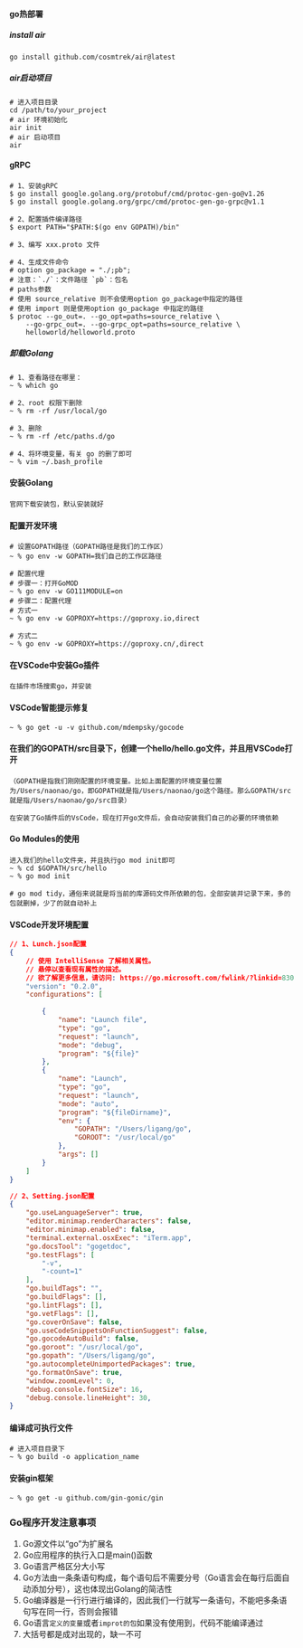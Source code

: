 #### go热部署

##### install air

```shell
go install github.com/cosmtrek/air@latest
```

##### air启动项目

```shell
# 进入项目目录
cd /path/to/your_project
# air 环境初始化
air init
# air 启动项目
air
```



#### gRPC

```shell
# 1、安装gRPC
$ go install google.golang.org/protobuf/cmd/protoc-gen-go@v1.26
$ go install google.golang.org/grpc/cmd/protoc-gen-go-grpc@v1.1

# 2、配置插件编译路径
$ export PATH="$PATH:$(go env GOPATH)/bin"

# 3、编写 xxx.proto 文件

# 4、生成文件命令
# option go_package = "./;pb"; 
# 注意：`./`：文件路径 `pb`：包名
# paths参数
# 使用 source_relative 则不会使用option go_package中指定的路径
# 使用 import 则是使用option go_package 中指定的路径
$ protoc --go_out=. --go_opt=paths=source_relative \
    --go-grpc_out=. --go-grpc_opt=paths=source_relative \
    helloworld/helloworld.proto
```



##### 卸载Golang

```shell
# 1、查看路径在哪里：
~ % which go

# 2、root 权限下删除
~ % rm -rf /usr/local/go

# 3、删除
~ % rm -rf /etc/paths.d/go

# 4、将环境变量，有关 go 的删了即可
~ % vim ~/.bash_profile
```



#### 安装Golang

```
官网下载安装包，默认安装就好
```



#### 配置开发环境

```shell
# 设置GOPATH路径（GOPATH路径是我们的工作区）
~ % go env -w GOPATH=我们自己的工作区路径

# 配置代理
# 步骤一：打开GoMOD
~ % go env -w GO111MODULE=on
# 步骤二：配置代理
# 方式一
~ % go env -w GOPROXY=https://goproxy.io,direct

# 方式二
~ % go env -w GOPROXY=https://goproxy.cn/,direct
```



#### 在VSCode中安装Go插件

```
在插件市场搜索go，并安装
```

#### VSCode智能提示修复

```shell
~ % go get -u -v github.com/mdempsky/gocode
```

#### 在我们的GOPATH/src目录下，创建一个hello/hello.go文件，并且用VSCode打开

```
（​GOPATH是指我们刚刚配置的环境变量。比如上面配置的环境变量位置为/Users/naonao/go，即GOPATH就是指/Users/naonao/go这个路径。那么​GOPATH/src就是指/Users/naonao/go/src目录）

在安装了Go插件后的VsCode，现在打开go文件后，会自动安装我们自己的必要的环境依赖
```

#### Go Modules的使用

```shell
进入我们的hello文件夹，并且执行go mod init即可
~ % cd $GOPATH/src/hello
~ % go mod init

# go mod tidy，通俗来说就是将当前的库源码文件所依赖的包，全部安装并记录下来，多的包就删掉，少了的就自动补上
```

#### VSCode开发环境配置

```json
// 1、Lunch.json配置
{
    // 使用 IntelliSense 了解相关属性。 
    // 悬停以查看现有属性的描述。
    // 欲了解更多信息，请访问: https://go.microsoft.com/fwlink/?linkid=830387
    "version": "0.2.0",
    "configurations": [
        
        {
            "name": "Launch file",
            "type": "go",
            "request": "launch",
            "mode": "debug",
            "program": "${file}"
        },
        {
            "name": "Launch",
            "type": "go",
            "request": "launch",
            "mode": "auto",
            "program": "${fileDirname}",
            "env": {
                "GOPATH": "/Users/ligang/go",
                "GOROOT": "/usr/local/go"
            },
            "args": []
        }
    ]
}

// 2、Setting.json配置
{
    "go.useLanguageServer": true,
    "editor.minimap.renderCharacters": false,
    "editor.minimap.enabled": false,
    "terminal.external.osxExec": "iTerm.app",
    "go.docsTool": "gogetdoc",
    "go.testFlags": [
        "-v",
        "-count=1"
    ],
    "go.buildTags": "",
    "go.buildFlags": [],
    "go.lintFlags": [],
    "go.vetFlags": [],
    "go.coverOnSave": false,
    "go.useCodeSnippetsOnFunctionSuggest": false,
    "go.gocodeAutoBuild": false,
    "go.goroot": "/usr/local/go",
    "go.gopath": "/Users/ligang/go",
    "go.autocompleteUnimportedPackages": true,
    "go.formatOnSave": true,
    "window.zoomLevel": 0,
    "debug.console.fontSize": 16,
    "debug.console.lineHeight": 30,
}

```

#### 编译成可执行文件

```shell
# 进入项目目录下
~ % go build -o application_name
```

#### 安装gin框架

```shell
~ % go get -u github.com/gin-gonic/gin
```

### Go程序开发注意事项

1. Go源文件以“go”为扩展名
2. Go应用程序的执行入口是main()函数
3. Go语言严格区分大小写
4. Go方法由一条条语句构成，每个语句后不需要分号（Go语言会在每行后面自动添加分号），这也体现出Golang的简洁性
5. Go编译器是一行行进行编译的，因此我们一行就写一条语句，不能吧多条语句写在同一行，否则会报错
6. Go语言`定义的变量`或者`improt的包`如果没有使用到，代码不能编译通过
7. 大括号都是成对出现的，缺一不可